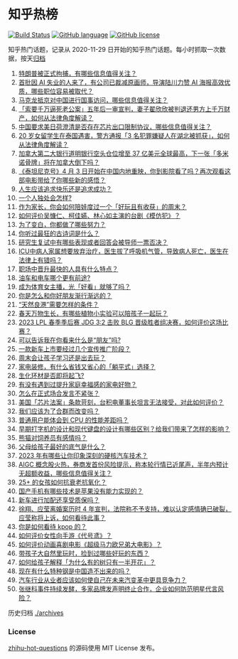 # 知乎热榜
[![Build Status](https://github.com/ToWeLong/zhihu-hot-questions/workflows/CI/badge.svg)](https://github.com/ToWeLong/zhihu-hot-questions/actions)
[![GitHub language](https://img.shields.io/badge/language-golang-orange.svg)](https://golang.org/)
[![GitHub license](https://img.shields.io/github/license/ToWeLong/zhihu-hot-questions)](https://github.com/ToWeLong/zhihu-hot-questions/blob/main/LICENSE)

知乎热门话题，记录从 2020-11-29 日开始的知乎热门话题。每小时抓取一次数据，按天[归档](./archives)

<!-- BEGIN -->

1. [特朗普被正式拘捕，有哪些信息值得关注？](https://www.zhihu.com/question/593740347)
1. [首批因 AI 失业的人来了，有公司已裁减原画师，导演陆川力赞 AI 海报高效优质，哪些职位容易被取代？](https://www.zhihu.com/question/593770520)
1. [马克龙抵京对中国进行国事访问，哪些信息值得关注？](https://www.zhihu.com/question/593809688)
1. [「索要千万逼死老公案」五年后一审宣判，妻子翟欣欣被判退还男方上千万财产，如何从法律角度解读？](https://www.zhihu.com/question/593859076)
1. [中国要求美日荷澄清是否存在芯片出口限制协议，哪些信息值得关注？](https://www.zhihu.com/question/593779393)
1. [20 岁女留学生在泰国遇害，警方通报「3 名犯罪嫌疑人在湖北被抓获」，如何从法律角度解读？](https://www.zhihu.com/question/593793310)
1. [加拿大第二大银行道明银行空头仓位增至 37 亿美元全球最高，下一张「多米诺骨牌」将在加拿大倒下吗？](https://www.zhihu.com/question/593818630)
1. [《泰坦尼克号》4 月 3 日开始在中国内地重映，你到影院看了吗？再次观看这部电影带给了你哪些新的感悟？](https://www.zhihu.com/question/593443387)
1. [人生应该追求快乐还是追求成功？](https://www.zhihu.com/question/441898054)
1. [一个人独处会怎样?](https://www.zhihu.com/question/589013512)
1. [作为家长，你会如何陪娃度过一个「好玩且有收获」的周末？](https://www.zhihu.com/question/593631083)
1. [如何评价吴慷仁、柯佳嬿、林心如主演的台剧《模仿犯》？](https://www.zhihu.com/question/593056791)
1. [为了变白，你都做了哪些努力？](https://www.zhihu.com/question/592554726)
1. [你听过最狂的古诗词是什么？](https://www.zhihu.com/question/587887330)
1. [研究生复试中有哪些表现或者回答会被导师一票否决？](https://www.zhihu.com/question/520456004)
1. [ICU中病人家属想要放弃治疗，医生拔了呼吸机气管，导致病人死亡，医生在法律上有错吗？](https://www.zhihu.com/question/515372516)
1. [职场中晋升最快的人具有什么特点？](https://www.zhihu.com/question/465597544)
1. [油车和电车哪个更有前途?](https://www.zhihu.com/question/593237643)
1. [成为体育女主播，光「好看」就够了吗？](https://www.zhihu.com/question/593628218)
1. [你是怎么和你好朋友渐行渐远的？](https://www.zhihu.com/question/592078272)
1. [“天然良港”需要怎样的条件？](https://www.zhihu.com/question/31365407)
1. [春天万物生长，有哪些植物小实验可以陪孩子一起玩？](https://www.zhihu.com/question/589885985)
1. [2023 LPL 春季季后赛 JDG 3:2 击败 BLG 晋级胜者组决赛，如何评价这场比赛？](https://www.zhihu.com/question/593812873)
1. [可以告诉我在你看来什么是“朋友”吗?](https://www.zhihu.com/question/593264592)
1. [一款新车上市要经过几个宣传推广阶段？](https://www.zhihu.com/question/41754556)
1. [周末会让孩子学习还是出去玩？](https://www.zhihu.com/question/593011446)
1. [家电装修，有什么省钱又省心的「躺平式」选择？](https://www.zhihu.com/question/593819812)
1. [生化环材是否即将起飞?](https://www.zhihu.com/question/578350519)
1. [有没有遇到过提升家庭幸福感的家电好物？](https://www.zhihu.com/question/586909670)
1. [怎么在正式场合发言不紧张？](https://www.zhihu.com/question/342322549)
1. [美国「芯片法案」条款苛刻，台积电董事长坦言无法接受，对此如何评价？](https://www.zhihu.com/question/593006264)
1. [我们应该为了合群而改变吗？](https://www.zhihu.com/question/590072272)
1. [普通用户能体会到 CPU 的性能差距吗？](https://www.zhihu.com/question/546350056)
1. [早期打字机的设计和现代键盘的设计有哪些区别？给我们带来了怎样的影响？](https://www.zhihu.com/question/592368145)
1. [熊猫对饲养员有感情吗？](https://www.zhihu.com/question/264865357)
1. [父母给孩子最好的底气是什么？](https://www.zhihu.com/question/585913471)
1. [2023 年有哪些让你印象深刻的硬核汽车技术？](https://www.zhihu.com/question/593053042)
1. [AIGC 概念股火热，券商发首份风险提示，称本轮行情已近尾声，半年内预计无超额收益，哪些信息值得关注？](https://www.zhihu.com/question/593774877)
1. [25+ 的女孩如何抗衰老抗氧化？](https://www.zhihu.com/question/532095020)
1. [国产手机有哪些技术是苹果没有能力实现的？](https://www.zhihu.com/question/592817567)
1. [新车进行加配还享受质保吗？](https://www.zhihu.com/question/282637036)
1. [徐翔、应莹离婚案历时 4 年宣判，法院称不予支持，难以认定感情确已破裂，应莹称将上诉，如何看待此事？](https://www.zhihu.com/question/593801404)
1. [你是如何看待 kpop 的？](https://www.zhihu.com/question/555799015)
1. [如何评价女性向手游《代号鸢》？](https://www.zhihu.com/question/528829268)
1. [如何评价动画喜剧电影《超级马力欧兄弟大电影》？](https://www.zhihu.com/question/558189768)
1. [带孩子大自然里玩时，捡到过哪些好玩的东西？](https://www.zhihu.com/question/591362249)
1. [如何给孩子解释「为什么有的树只有一半开花」？](https://www.zhihu.com/question/592758319)
1. [现在有什么特种钢是中国造不出来的吗？](https://www.zhihu.com/question/313153277)
1. [汽车行业从业者应该如何使自己在未来汽变革中更具竞争力？](https://www.zhihu.com/question/24897308)
1. [张继科事件持续发酵，多家品牌发声明终止合作，企业如何防范明星代言风险？](https://www.zhihu.com/question/593618061)

<!-- END -->

历史归档 [./archives](./archives)


### License
[zhihu-hot-questions](https://github.com/towelong/zhihu-hot-questions) 的源码使用 MIT License 发布。